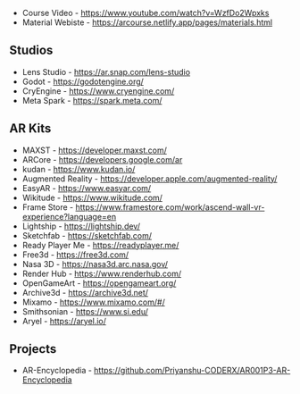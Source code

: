 * Course Video - https://www.youtube.com/watch?v=WzfDo2Wpxks
* Material Webiste - https://arcourse.netlify.app/pages/materials.html
## Studios
* Lens Studio - https://ar.snap.com/lens-studio
* Godot - https://godotengine.org/
* CryEngine - https://www.cryengine.com/
* Meta Spark - https://spark.meta.com/
## AR Kits
* MAXST - https://developer.maxst.com/
* ARCore - https://developers.google.com/ar
* kudan - https://www.kudan.io/
* Augmented Reality - https://developer.apple.com/augmented-reality/
* EasyAR - https://www.easyar.com/
* Wikitude - https://www.wikitude.com/
* Frame Store - https://www.framestore.com/work/ascend-wall-vr-experience?language=en
* Lightship - https://lightship.dev/
* Sketchfab - https://sketchfab.com/
* Ready Player Me - https://readyplayer.me/
* Free3d - https://free3d.com/
* Nasa 3D - https://nasa3d.arc.nasa.gov/
* Render Hub - https://www.renderhub.com/
* OpenGameArt - https://opengameart.org/
* Archive3d - https://archive3d.net/
* Mixamo - https://www.mixamo.com/#/
* Smithsonian - https://www.si.edu/
* Aryel - https://aryel.io/
## Projects
* AR-Encyclopedia - https://github.com/Priyanshu-CODERX/AR001P3-AR-Encyclopedia
